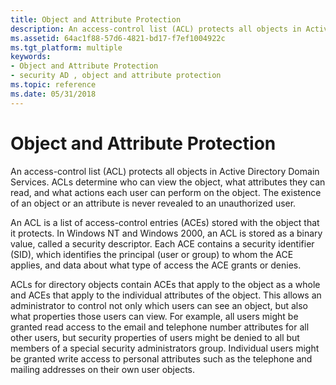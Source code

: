 ```yaml
---
title: Object and Attribute Protection
description: An access-control list (ACL) protects all objects in Active Directory Domain Services.
ms.assetid: 64ac1f88-57d6-4821-bd17-f7ef1004922c
ms.tgt_platform: multiple
keywords:
- Object and Attribute Protection
- security AD , object and attribute protection
ms.topic: reference
ms.date: 05/31/2018
---
```


# Object and Attribute Protection

An access-control list (ACL) protects all objects in Active Directory Domain Services. ACLs determine who can view the object, what attributes they can read, and what actions each user can perform on the object. The existence of an object or an attribute is never revealed to an unauthorized user.

An ACL is a list of access-control entries (ACEs) stored with the object that it protects. In Windows NT and Windows 2000, an ACL is stored as a binary value, called a security descriptor. Each ACE contains a security identifier (SID), which identifies the principal (user or group) to whom the ACE applies, and data about what type of access the ACE grants or denies.

ACLs for directory objects contain ACEs that apply to the object as a whole and ACEs that apply to the individual attributes of the object. This allows an administrator to control not only which users can see an object, but also what properties those users can view. For example, all users might be granted read access to the email and telephone number attributes for all other users, but security properties of users might be denied to all but members of a special security administrators group. Individual users might be granted write access to personal attributes such as the telephone and mailing addresses on their own user objects.

 

 




